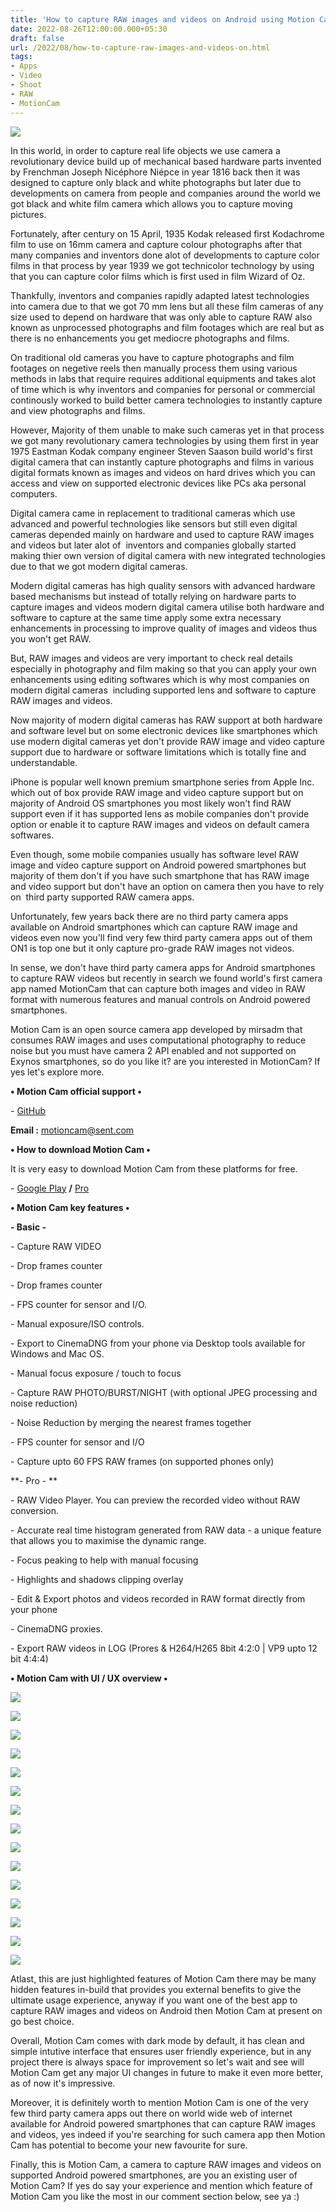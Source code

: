 ```yaml
---
title: 'How to capture RAW images and videos on Android using Motion Cam.'
date: 2022-08-26T12:00:00.000+05:30
draft: false
url: /2022/08/how-to-capture-raw-images-and-videos-on.html
tags: 
- Apps
- Video
- Shoot
- RAW
- MotionCam
---
```


 [![](https://lh3.googleusercontent.com/-ySuYoE3TWgU/YwkZAF4xgkI/AAAAAAAANUs/GgavcDnugGsUR7OMDQBRElTNElf_lVAOACNcBGAsYHQ/s1600/1661540603152882-0.png)](https://lh3.googleusercontent.com/-ySuYoE3TWgU/YwkZAF4xgkI/AAAAAAAANUs/GgavcDnugGsUR7OMDQBRElTNElf_lVAOACNcBGAsYHQ/s1600/1661540603152882-0.png) 

  

In this world, in order to capture real life objects we use camera a revolutionary device build up of mechanical based hardware parts invented by Frenchman Joseph Nicéphore Niépce in year 1816 back then it was designed to capture only black and white photographs but later due to developments on camera from people and companies around the world we got black and white film camera which allows you to capture moving pictures.

  

Fortunately, after century on 15 April, 1935 Kodak released first Kodachrome film to use on 16mm camera and capture colour photographs after that many companies and inventors done alot of developments to capture color films in that process by year 1939 we got technicolor technology by using that you can capture color films which is first used in film Wizard of Oz.

  

Thankfully, inventors and companies rapidly adapted latest technologies into camera due to that we got 70 mm lens but all these film cameras of any size used to depend on hardware that was only able to capture RAW also known as unprocessed photographs and film footages which are real but as there is no enhancements you get mediocre photographs and films.

  

On traditional old cameras you have to capture photographs and film footages on negetive reels then manually process them using various methods in labs that require requires additional equipments and takes alot of time which is why inventors and companies for personal or commercial continously worked to build better camera technologies to instantly capture and view photographs and films.

  

However, Majority of them unable to make such cameras yet in that process we got many revolutionary camera technologies by using them first in year 1975 Eastman Kodak company engineer Steven Saason build world's first digital camera that can instantly capture photographs and films in various digital formats known as images and videos on hard drives which you can access and view on supported electronic devices like PCs aka personal computers.

  

Digital camera came in replacement to traditional cameras which use advanced and powerful technologies like sensors but still even digital cameras depended mainly on hardware and used to capture RAW images and videos but later alot of  inventors and companies globally started making thier own version of digital camera with new integrated technologies due to that we got modern digital cameras.

  

Modern digital cameras has high quality sensors with advanced hardware based mechanisms but instead of totally relying on hardware parts to capture images and videos modern digital camera utilise both hardware and software to capture at the same time apply some extra necessary enhancements in processing to improve quality of images and videos thus you won't get RAW.

  

But, RAW images and videos are very important to check real details especially in photography and film making so that you can apply your own enhancements using editing softwares which is why most companies on modern digital cameras  including supported lens and software to capture RAW images and videos.

  

Now majority of modern digital cameras has RAW support at both hardware and software level but on some electronic devices like smartphones which use modern digital cameras yet don't provide RAW image and video capture support due to hardware or software limitations which is totally fine and understandable.

  

iPhone is popular well known premium smartphone series from Apple Inc. which out of box provide RAW image and video capture support but on majority of Android OS smartphones you most likely won't find RAW support even if it has supported lens as mobile companies don't provide option or enable it to capture RAW images and videos on default camera softwares.

  

Even though, some mobile companies usually has software level RAW image and video capture support on Android powered smartphones but majority of them don't if you have such smartphone that has RAW image and video support but don't have an option on camera then you have to rely on  third party supported RAW camera apps.

  

Unfortunately, few years back there are no third party camera apps available on Android smartphones which can capture RAW image and videos even now you'll find very few third party camera apps out of them ON1 is top one but it only capture pro-grade RAW images not videos.

  

In sense, we don't have third party camera apps for Android smartphones to capture RAW videos but recently in search we found world's first camera app named MotionCam that can capture both images and video in RAW format with numerous features and manual controls on Android powered smartphones.

  

Motion Cam is an open source camera app developed by mirsadm that consumes RAW images and uses computational photography to reduce noise but you must have camera 2 API enabled and not supported on Exynos smartphones, so do you like it? are you interested in MotionCam? If yes let's explore more.

  

**• Motion Cam official support •**

\- [GitHub](https://github.com/mirsadm/motioncam)

**Email :** [motioncam@sent.com](mailto:motioncam@sent.com)

  

**• How to download Motion Cam •**

  

It is very easy to download Motion Cam from these platforms for free.

  

\- [Google Play](https://play.google.com/store/apps/details?id=com.motioncam) **/** [Pro](https://play.google.com/store/apps/details?id=com.motioncam.pro)

  

**• Motion Cam key features •**

  

**\- Basic -**

\- Capture RAW VIDEO

\- Drop frames counter

\- Drop frames counter

\- FPS counter for sensor and I/O.

\- Manual exposure/ISO controls.

\- Export to CinemaDNG from your phone via Desktop tools available for Windows and Mac OS. 

\- Manual focus exposure / touch to focus  

\- Capture RAW PHOTO/BURST/NIGHT (with optional JPEG processing and noise reduction)

\- Noise Reduction by merging the nearest frames together

\- FPS counter for sensor and I/O

\- Capture upto 60 FPS RAW frames (on supported phones only)

**\- Pro - **

\- RAW Video Player. You can preview the recorded video without RAW conversion.

\- Accurate real time histogram generated from RAW data - a unique feature that allows you to maximise the dynamic range.

\- Focus peaking to help with manual focusing

\- Highlights and shadows clipping overlay

\- Edit & Export photos and videos recorded in RAW format directly from your phone

\- CinemaDNG proxies. 

\- Export RAW videos in LOG (Prores & H264/H265 8bit 4:2:0 | VP9 upto 12 bit 4:4:4)

**• Motion Cam with UI / UX overview •**

 **[![](https://lh3.googleusercontent.com/-zUQ5-A7kDTM/YwkY-3i0J8I/AAAAAAAANUo/JTpX1spzQ-UwITm98GCVKy0pTya7w-4GwCNcBGAsYHQ/s1600/1661540599269399-1.png)](https://lh3.googleusercontent.com/-zUQ5-A7kDTM/YwkY-3i0J8I/AAAAAAAANUo/JTpX1spzQ-UwITm98GCVKy0pTya7w-4GwCNcBGAsYHQ/s1600/1661540599269399-1.png)** 

 **[![](https://lh3.googleusercontent.com/-bZ6iemRtiow/YwkY90BYLgI/AAAAAAAANUk/C34Eb6t0ycsclZUFedp5GYk2kIhu5Y33ACNcBGAsYHQ/s1600/1661540595173457-2.png)](https://lh3.googleusercontent.com/-bZ6iemRtiow/YwkY90BYLgI/AAAAAAAANUk/C34Eb6t0ycsclZUFedp5GYk2kIhu5Y33ACNcBGAsYHQ/s1600/1661540595173457-2.png)** 

 **[![](https://lh3.googleusercontent.com/-XsEoBAwQD_U/YwkY82rrTSI/AAAAAAAANUg/IqYp77IpKYckzOJ-vSFSP1JMOGEFVg60ACNcBGAsYHQ/s1600/1661540590018421-3.png)](https://lh3.googleusercontent.com/-XsEoBAwQD_U/YwkY82rrTSI/AAAAAAAANUg/IqYp77IpKYckzOJ-vSFSP1JMOGEFVg60ACNcBGAsYHQ/s1600/1661540590018421-3.png)** 

 **[![](https://lh3.googleusercontent.com/-GukFuW58NT8/YwkY7TRQajI/AAAAAAAANUc/F0bLoKPv2Xkug32XOM4fJHmwrmF34PL5ACNcBGAsYHQ/s1600/1661540580973641-4.png)](https://lh3.googleusercontent.com/-GukFuW58NT8/YwkY7TRQajI/AAAAAAAANUc/F0bLoKPv2Xkug32XOM4fJHmwrmF34PL5ACNcBGAsYHQ/s1600/1661540580973641-4.png)** 

 **[![](https://lh3.googleusercontent.com/-WtHMmYuGLHA/YwkY5bFk3hI/AAAAAAAANUY/9-EOtTfmlY8k1QOqd-0TjfIbATqJTCeBgCNcBGAsYHQ/s1600/1661540576606345-5.png)](https://lh3.googleusercontent.com/-WtHMmYuGLHA/YwkY5bFk3hI/AAAAAAAANUY/9-EOtTfmlY8k1QOqd-0TjfIbATqJTCeBgCNcBGAsYHQ/s1600/1661540576606345-5.png)** 

 **[![](https://lh3.googleusercontent.com/-8fyehVoj_fk/YwkY4QSompI/AAAAAAAANUU/PbThKMu-hSYPWrUFME_1PM6bLMB_nIpxwCNcBGAsYHQ/s1600/1661540572350037-6.png)](https://lh3.googleusercontent.com/-8fyehVoj_fk/YwkY4QSompI/AAAAAAAANUU/PbThKMu-hSYPWrUFME_1PM6bLMB_nIpxwCNcBGAsYHQ/s1600/1661540572350037-6.png)** 

 **[![](https://lh3.googleusercontent.com/-T5qQrHN5VxE/YwkY3Ch89II/AAAAAAAANUQ/-vVZX5HkjkonFydR1Y1tIcLzMQ5yqt3qwCNcBGAsYHQ/s1600/1661540565354146-7.png)](https://lh3.googleusercontent.com/-T5qQrHN5VxE/YwkY3Ch89II/AAAAAAAANUQ/-vVZX5HkjkonFydR1Y1tIcLzMQ5yqt3qwCNcBGAsYHQ/s1600/1661540565354146-7.png)** 

 **[![](https://lh3.googleusercontent.com/-2nfqX4TOKuA/YwkY1XdyfcI/AAAAAAAANUM/UaHizrON2-IIaN1njCx6c_kpYlExKlcJwCNcBGAsYHQ/s1600/1661540561105634-8.png)](https://lh3.googleusercontent.com/-2nfqX4TOKuA/YwkY1XdyfcI/AAAAAAAANUM/UaHizrON2-IIaN1njCx6c_kpYlExKlcJwCNcBGAsYHQ/s1600/1661540561105634-8.png)** 

 **[![](https://lh3.googleusercontent.com/-UsIn8YI59mY/YwkY0V3qJhI/AAAAAAAANUI/wyafoM3FClk7yjsHz80YZkh7iPSUrNEpACNcBGAsYHQ/s1600/1661540556885680-9.png)](https://lh3.googleusercontent.com/-UsIn8YI59mY/YwkY0V3qJhI/AAAAAAAANUI/wyafoM3FClk7yjsHz80YZkh7iPSUrNEpACNcBGAsYHQ/s1600/1661540556885680-9.png)** 

 **[![](https://lh3.googleusercontent.com/-o00NOq1gvCw/YwkYzSMV2KI/AAAAAAAANUE/NHnkHPf-zAg4x_6bT5Mz61U4fE6gdXGBgCNcBGAsYHQ/s1600/1661540552301836-10.png)](https://lh3.googleusercontent.com/-o00NOq1gvCw/YwkYzSMV2KI/AAAAAAAANUE/NHnkHPf-zAg4x_6bT5Mz61U4fE6gdXGBgCNcBGAsYHQ/s1600/1661540552301836-10.png)** 

 **[![](https://lh3.googleusercontent.com/-3x-lmL4r2Js/YwkYyDMzZyI/AAAAAAAANUA/y7IBD4QmypQz5DY3RWOqKf0KEpKuds2qgCNcBGAsYHQ/s1600/1661540548037224-11.png)](https://lh3.googleusercontent.com/-3x-lmL4r2Js/YwkYyDMzZyI/AAAAAAAANUA/y7IBD4QmypQz5DY3RWOqKf0KEpKuds2qgCNcBGAsYHQ/s1600/1661540548037224-11.png)** 

 **[![](https://lh3.googleusercontent.com/-EBPHfBxKMHw/YwkYxOzYs_I/AAAAAAAANT8/RZ0CgAorsoMzJwiCkAuF28qZkmBIlUjnwCNcBGAsYHQ/s1600/1661540537882732-12.png)](https://lh3.googleusercontent.com/-EBPHfBxKMHw/YwkYxOzYs_I/AAAAAAAANT8/RZ0CgAorsoMzJwiCkAuF28qZkmBIlUjnwCNcBGAsYHQ/s1600/1661540537882732-12.png)** 

 [![](https://lh3.googleusercontent.com/-MynyEiQW52U/YwkYugdyLAI/AAAAAAAANT4/n72vz77BG407it6PgPzTI2h4z_Lv_VmoACNcBGAsYHQ/s1600/1661540533037270-13.png)](https://lh3.googleusercontent.com/-MynyEiQW52U/YwkYugdyLAI/AAAAAAAANT4/n72vz77BG407it6PgPzTI2h4z_Lv_VmoACNcBGAsYHQ/s1600/1661540533037270-13.png) 

  

 [![](https://lh3.googleusercontent.com/-YiwPGWeEnIw/YwkYtQLGNxI/AAAAAAAANT0/G6cLrvRVQ-UEt4aXq9XZ6pdauNla0mX9gCNcBGAsYHQ/s1600/1661540528289161-14.png)](https://lh3.googleusercontent.com/-YiwPGWeEnIw/YwkYtQLGNxI/AAAAAAAANT0/G6cLrvRVQ-UEt4aXq9XZ6pdauNla0mX9gCNcBGAsYHQ/s1600/1661540528289161-14.png) 

  

 [![](https://lh3.googleusercontent.com/-U7Btu00K8U0/YwkYsBOavBI/AAAAAAAANTw/NzZLkv4KXd4gXLxfi9upVHty6RV4KALXACNcBGAsYHQ/s1600/1661540523021391-15.png)](https://lh3.googleusercontent.com/-U7Btu00K8U0/YwkYsBOavBI/AAAAAAAANTw/NzZLkv4KXd4gXLxfi9upVHty6RV4KALXACNcBGAsYHQ/s1600/1661540523021391-15.png) 

  

  

Atlast, this are just highlighted features of Motion Cam there may be many hidden features in-build that provides you external benefits to give the ultimate usage experience, anyway if you want one of the best app to capture RAW images and videos on Android then Motion Cam at present on go best choice.

  

Overall, Motion Cam comes with dark mode by default, it has clean and simple intutive interface that ensures user friendly experience, but in any project there is always space for improvement so let's wait and see will Motion Cam get any major UI changes in future to make it even more better, as of now it's impressive.

  

Moreover, it is definitely worth to mention Motion Cam is one of the very few third party camera apps out there on world wide web of internet available for Android powered smartphones that can capture RAW images and videos, yes indeed if you're searching for such camera app then Motion Cam has potential to become your new favourite for sure.

  

Finally, this is Motion Cam, a camera to capture RAW images and videos on supported Android powered smartphones, are you an existing user of Motion Cam? If yes do say your experience and mention which feature of Motion Cam you like the most in our comment section below, see ya :)